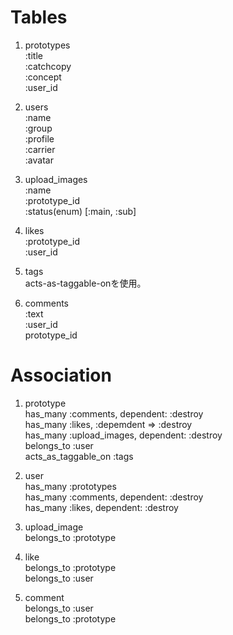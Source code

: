 # Tables

1. prototypes  
  :title  
  :catchcopy  
  :concept  
  :user_id  

2. users  
  :name  
  :group  
  :profile  
  :carrier  
  :avatar  

3. upload_images  
  :name  
  :prototype_id  
  :status(enum) [:main, :sub]  

4. likes  
  :prototype_id  
  :user_id   

5. tags  
  acts-as-taggable-onを使用。

6. comments  
  :text  
  :user_id  
  prototype_id  


# Association

1. prototype  
  has_many :comments, dependent: :destroy  
  has_many :likes, :depemdent => :destroy  
  has_many :upload_images, dependent: :destroy  
  belongs_to :user  
  acts_as_taggable_on :tags  

2. user  
  has_many :prototypes  
  has_many :comments, dependent: :destroy  
  has_many :likes, dependent: :destroy  

3. upload_image  
  belongs_to :prototype  

4. like  
  belongs_to :prototype  
  belongs_to :user  

5. comment  
  belongs_to :user  
  belongs_to :prototype

